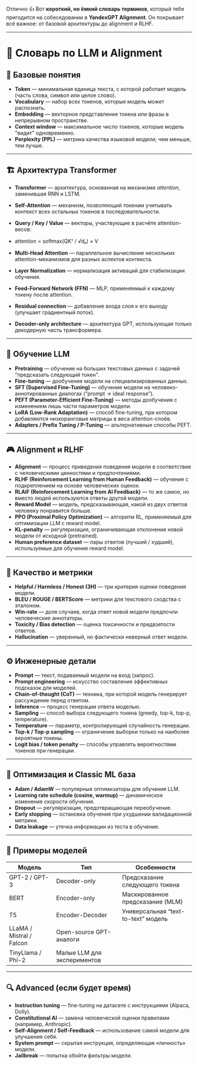 Отлично 👍
Вот **короткий, но ёмкий словарь терминов**, который тебе пригодится на собеседовании в **YandexGPT Alignment**.
Он покрывает всё важное: от базовой архитектуры до alignment и RLHF.

---

# 🧩 Словарь по LLM и Alignment

## 🧠 Базовые понятия

- **Token** — минимальная единица текста, с которой работает модель (часть слова, символ или целое слово).
- **Vocabulary** — набор всех токенов, которые модель может распознать.
- **Embedding** — векторное представление токена или фразы в непрерывном пространстве.
- **Context window** — максимальное число токенов, которые модель "видит" одновременно.
- **Perplexity (PPL)** — метрика качества языковой модели; чем меньше, тем лучше.

---

## 🏗️ Архитектура Transformer

- **Transformer** — архитектура, основанная на механизме *attention*, заменившая RNN и LSTM.
- **Self-Attention** — механизм, позволяющий токенам учитывать контекст всех остальных токенов в последовательности.
- **Query / Key / Value** — векторы, участвующие в расчёте attention-весов:

-  attention = softmax(QKᵀ / √dₖ) × V
- **Multi-Head Attention** — параллельное вычисление нескольких attention-механизмов для разных аспектов контекста.
- **Layer Normalization** — нормализация активаций для стабилизации обучения.
- **Feed-Forward Network (FFN)** — MLP, применяемый к каждому токену после attention.
- **Residual connection** — добавление входа слоя к его выходу (улучшает градиентный поток).
- **Decoder-only architecture** — архитектура GPT, использующая только декодерную часть трансформера.

---

## 🧩 Обучение LLM

- **Pretraining** — обучение на больших текстовых данных с задачей "предсказать следующий токен".
- **Fine-tuning** — дообучение модели на специализированных данных.
- **SFT (Supervised Fine-Tuning)** — обучение модели на человеко-аннотированных диалогах (“prompt → ideal response”).
- **PEFT (Parameter-Efficient Fine-Tuning)** — методы дообучения с изменением лишь части параметров модели.
- **LoRA (Low-Rank Adaptation)** — способ fine-tuning, при котором добавляются низкоранговые матрицы в веса attention-слоёв.
- **Adapters / Prefix Tuning / P-Tuning** — альтернативные способы PEFT.

---

## 🎮 Alignment и RLHF

- **Alignment** — процесс приведения поведения модели в соответствие с человеческими ценностями и предпочтениями.
- **RLHF (Reinforcement Learning from Human Feedback)** — обучение с подкреплением на основе человеческих оценок.
- **RLAIF (Reinforcement Learning from AI Feedback)** — то же самое, но вместо людей используются ответы другой модели.
- **Reward Model** — модель, предсказывающая, какой из двух ответов человеку понравится больше.
- **PPO (Proximal Policy Optimization)** — алгоритм RL, применяемый для оптимизации LLM с reward model.
- **KL-penalty** — регуляризация, ограничивающая отклонение новой модели от исходной (pretrained).
- **Human preference dataset** — пары ответов (лучший / худший), используемые для обучения reward model.

---

## 🤖 Качество и метрики

- **Helpful / Harmless / Honest (3H)** — три критерия оценки поведения модели.
- **BLEU / ROUGE / BERTScore** — метрики для текстового сходства с эталоном.
- **Win-rate** — доля случаев, когда ответ новой модели предпочли человеческие аннотаторы.
- **Toxicity / Bias detection** — оценка токсичности и предвзятости ответов.
- **Hallucination** — уверенный, но фактически неверный ответ модели.

---

## ⚙️ Инженерные детали

- **Prompt** — текст, подаваемый модели на вход (запрос).
- **Prompt engineering** — искусство составления эффективных подсказок для моделей.
- **Chain-of-thought (CoT)** — техника, при которой модель генерирует рассуждение перед ответом.
- **Inference** — процесс генерации ответа моделью.
- **Sampling** — способ выбора следующего токена (greedy, top-k, top-p, temperature).
- **Temperature** — параметр, контролирующий случайность генерации.
- **Top-k / Top-p sampling** — ограничение выборки только на наиболее вероятные токены.
- **Logit bias / token penalty** — способы управлять вероятностями токенов при генерации.

---

## 🧮 Оптимизация и Classic ML база

- **Adam / AdamW** — популярные оптимизаторы для обучения LLM.
- **Learning rate schedule (cosine, warmup)** — динамическое изменение скорости обучения.
- **Dropout** — регуляризация, предотвращающая переобучение.
- **Early stopping** — остановка обучения при ухудшении валидационной метрики.
- **Data leakage** — утечка информации из теста в обучение.

---

## 🧩 Примеры моделей

| Модель                   | Тип                         | Особенности                         |
| ------------------------ | --------------------------- | ----------------------------------- |
| GPT-2 / GPT-3            | Decoder-only                | Предсказание следующего токена      |
| BERT                     | Encoder-only                | Маскированное предсказание (MLM)    |
| T5                       | Encoder-Decoder             | Универсальная “text-to-text” модель |
| LLaMA / Mistral / Falcon | Open-source GPT-аналоги     |                                     |
| TinyLlama / Phi-2        | Малые LLM для экспериментов |                                     |

---

## 🔍 Advanced (если будет время)

- **Instruction tuning** — fine-tuning на датасете с инструкциями (Alpaca, Dolly).
- **Constitutional AI** — замена человеческой оценки правилами (например, Anthropic).
- **Self-Alignment / Self-Feedback** — использование самой модели для улучшения себя.
- **System prompt** — скрытая инструкция, определяющая «личность» модели.
- **Jailbreak** — попытка обойти фильтры модели.

